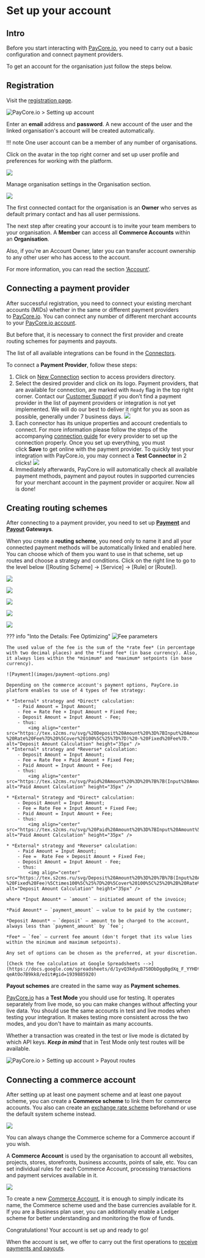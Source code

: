 
# Set up your account

## Intro

Before you start interacting with [PayCore.io](https://paycore.io), you need to carry out a basic configuration and connect payment providers.

To get an account for the organisation just follow the steps below.

## Registration

Visit the [registration page](https://dashboard.paycore.io/register).

![](images/register.png "PayCore.io > Setting up account")

Enter an **email** address and **password**. A new account of the user and the linked organisation's account will be created automatically.

!!! note
    One user account can be a member of any number of organisations.

Click on the avatar in the top right corner and set up user profile and preferences for working with the platform.

![](images/user-profile.png)

Manage organisation settings in the Organisation section.

![](images/organization-profile.png)

The first connected contact for the organisation is an **Owner** who serves as default primary contact and has all user permissions.

The next step after creating your account is to invite your team members to your organisation. A **Member** can access all **Commerce Accounts** within an **Organisation**.

Also, if you're an Account Owner, later you can transfer account ownership to any other user who has access to the account.

For more information, you can read the section [‘Account’](https://dashboard.paycore.io/organization/settings/access-roles).

## Connecting a payment provider

After successful registration, you need to connect your existing merchant accounts (MIDs) whether in the same or different payment providers to [PayCore.io](https://paycore.io). You can connect any number of different merchant accounts to your [PayCore.io account](https://dashboard.paycore.io/commerce/accounts).

But before that, it is necessary to connect the first provider and create routing schemes for payments and payouts.  

The list of all available integrations can be found in the [Connectors](https://docs.paycore.io/connectors/).

To connect a **Payment Provider**, follow these steps:

1. Click on [New Connection](https://dashboard.paycore.io/connect-directory/payment-providers) section to access providers directory.
2. Select the desired provider and click on its logo. Payment providers, that are available for connection, are marked with `Ready` flag in the top right corner. Contact our [Customer Support](mailto:support@paycore.io) if you don’t find a payment provider in the list of payment providers or integration is not yet implemented. We will do our best to deliver it right for you as soon as possible, generally under 7 business days.
![](images/connectors.png)
3. Each connector has its unique properties and account credentials to connect. For more information please follow the steps of the accompanying [connection guide](https://docs.paycore.io/connectors/) for every provider to set up the connection properly. Once you set up everything, you must click **Save** to get online with the payment provider. To quickly test your integration with PayCore.io, you may connect a **Test Connector** in 2 clicks!
![](images/test-connector.png)
4. Immediately afterwards, PayCore.io will automatically check all available payment methods, payment and payout routes in supported currencies for your merchant account in the payment provider or acquirer. Now all is done!

## Creating routing schemes

After connecting to a payment provider, you need to set up **[Payment](https://dashboard.paycore.io/payment-gateway/payment-routes)** and **[Payout](https://dashboard.paycore.io/payment-gateway/payment-routes) Gateways**.

When you create a **routing scheme**, you need only to name it and all your connected payment methods will be automatically linked and enabled here. You can choose which of them you want to use in that scheme, set up routes and choose a strategy and conditions. Click on the right line to go to the level below ([Routing Scheme] &rarr; [Service] &rarr; [Rule] or [Route]).

![](images/payment-routing-scheme.png)

![](images/scheme.png)

![](images/rules-n-routes.png)

![](images/payment-rule.png)

![](images/payment-routes-eg.png)

??? info "Into the Details: Fee Optimizing"
    ![Fee parameters](images/fee-routes.png)

    The used value of the fee is the sum of the *rate fee* (in percentage with two decimal places) and the *fixed fee* (in base currency). Also, it always lies within the *minimum* and *maximum* setpoints (in base currency).

    ![Payment](images/payment-options.png)

    Depending on the commerce account's payment options, PayCore.io platform enables to use of 4 types of fee strategy: 

    * *Internal* strategy and *Direct* calculation:
        - Paid Amount = Input Amount;
        - Fee = Rate Fee × Input Amount + Fixed Fee;
        - Deposit Amount = Input Amount - Fee;
        - thus:
            <img align="center" src="https://tex.s2cms.ru/svg/%20Deposit%20Amount%20%3D%7BInput%20Amount%5Ctimes(%7B%7B100%5C%25%20-%20Rate%20Fee%7D%20%5Cover%20100%5C%25%7D%7D)%20-%20Fixed%20Fee%7D." alt="Deposit Amount Calculation" height="35px" />
    * *Internal* strategy and *Reverse* calculation:
        - Deposit Amount = Input Amount;
        - Fee = Rate Fee × Paid Amount + Fixed Fee;
        - Paid Amount = Input Amount + Fee;
        - thus:
            <img align="center" src="https://tex.s2cms.ru/svg/Paid%20Amount%20%3D%20%7B%7B(Input%20Amount%20%2B%20Fixed%20Fee)%5Ctimes100%5C%25%7D%20%5Cover%20100%5C%25%20%2B%20Rate%20Fee%7D." alt="Paid Amount Calculation" height="35px" />

    * *External* Strategy and *Direct* calculation:
        - Deposit Amount = Input Amount;
        - Fee = Rate Fee × Input Amount + Fixed Fee;
        - Paid Amount = Input Amount + Fee;
        - thus:
            <img align="center" src="https://tex.s2cms.ru/svg/%20Paid%20Amount%20%3D%7BInput%20Amount%5Ctimes(%7B%7B100%5C%25%20%2B%20Rate%20Fee%7D%20%5Cover%20100%5C%25%7D%7D)%20%2B%20Fixed%20Fee%7D." alt="Paid Amount Calculation" height="35px" />

    * *External* strategy and *Reverse* calculation:
        - Paid Amount = Input Amount;
        - Fee =  Rate Fee × Deposit Amount + Fixed Fee;
        - Deposit Amount = Input Amount - Fee;
        - thus: 
            <img align="center" src="https://tex.s2cms.ru/svg/Deposit%20Amount%20%3D%20%7B%7B(Input%20Amount%20-%20Fixed%20Fee)%5Ctimes100%5C%25%7D%20%5Cover%20100%5C%25%20%2B%20Rate%20Fee%7D." alt="Deposit Amount Calculation" height="35px" />
    
    where *Input Amount* — `amount` — initiated amount of the invoice;

    *Paid Amount* — `payment_amount` — value to be paid by the customer;

    *Deposit Amount* — `deposit` — amount to be charged to the account, always less than `payment_amount` by `fee`;

    *Fee* — `fee` — current fee amount (don't forget that its value lies within the minimum and maximum setpoints).

    Any set of options can be chosen as the preferred, at your discretion.

    [Check the fee calculation at Google Spreadsheets -->](https://docs.google.com/spreadsheets/d/1yvQ3kdyuB7S0DbDgqBgdXq_F_YYHDt-qeAtOo7B9kk8/edit#gid=1939885920)

**Payout schemes** are created in the same way as **Payment schemes**.

[PayCore.io](https://paycore.io) has a **Test Mode** you should use for testing. It operates separately from live mode, so you can make changes without affecting your live data. You should use the same accounts in test and live modes when testing your integration. It makes testing more consistent across the two modes, and you don't have to maintain as many accounts.

Whether a transaction was created in the test or live mode is dictated by which API keys. ***Keep in mind*** that in Test Mode only test routes will be available.

![](images/payout-routes.png "PayCore.io > Setting up account > Payout routes")

## Connecting a commerce account

After setting up at least one payment scheme and at least one payout scheme, you can create a **Commerce scheme** to link them for commerce accounts. You also can create an [exchange rate scheme](https://dashboard.paycore.io/fx-rates/schemes) beforehand or use the default system scheme instead.

![](images/commerce-scheme.png)

You can always change the Commerce scheme for a Commerce account if you wish.

A **Commerce Account** is used by the organisation to account all websites, projects, stores, storefronts, business accounts, points of sale, etc. You can set individual rules for each Commerce Account, processing transactions and payment services available in it.

![](images/commerce-account.png)

To create a new [Commerce Account](https://dashboard.paycore.io/commerce/accounts), it is enough to simply indicate its name, the Commerce scheme used and the base currencies available for it. If you are a Business plan user, you can additionally enable a Ledger scheme for better understanding and monitoring the flow of funds.

Congratulations! Your account is set up and ready to go!

When the account is set, we offer to carry out the first operations to [receive payments and payouts](/getting-started/first-payment/).